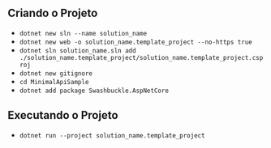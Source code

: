 ## Criando o Projeto

* ```dotnet new sln --name solution_name```
* ```dotnet new web -o solution_name.template_project --no-https true```
* ```dotnet sln solution_name.sln add ./solution_name.template_project/solution_name.template_project.csproj```
* ```dotnet new gitignore```
* ```cd MinimalApiSample```
* ```dotnet add package Swashbuckle.AspNetCore```

## Executando o Projeto

* ```dotnet run --project solution_name.template_project```